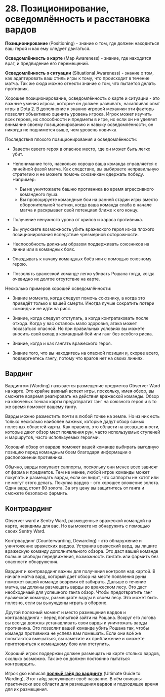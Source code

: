 # 28. Позиционирование, осведомлённость и расстановка вардов

**Позиционирование** (Positioning) - знание о том, где должен находиться ваш герой и как ему следует двигаться.

**Осведомлённость о карте** (Map Awareness) - знание, где находится враг, и предвидение его перемещений.

**Осведомлённость о ситуации** (Situational Awareness) - знание о том, как адаптировать ваш стиль игры к тому, что происходит в течение матча. Так же сюда можно отнести знание о том, что пытается делать противник.

Хорошее позиционирование, осведомлённость о карте и ситуации - это важные умения игрока, которые он должен развивать, накапливая опыт игры в Dota 2. В дополнение к знанию игровой механики эти факторы позволят объективно оценить уровень игрока. Игрок может изучить всех героев, их способности и предметы в игре, но если он не уделяет внимание своему позиционированию и навыку осведомлённости, он никогда не поднимется выше, чем уровень новичка.

Последствия плохого позиционирования и осведомлённости:

* Завести своего героя в опасное место, где он может быть легко убит.

* Непонимание того, насколько хорошо ваша команда справляется с линейной фазой матча. Как следствие, вы выбираете неправильную стратегию и не можете помочь союзникам одержать победу. Например:
    * Вы не уничтожаете башню противника во время агрессивного командного пуша.
    * Вы провоцируете командные бои на ранней стадии игры вместо оборонительной тактики, когда ваша команда слаба в начале матча и раскрывает свой потенциал ближе к его концу.

* Получение ненужного урона от крипов и хараса противника.

* Вы упускаете возможность убить вражеского героя из-за плохого позиционирования вследствие чрезмерной осторожности.

* Неспособность должным образом поддерживать союзников на линии или в командных боях.

* Опаздывать к началу командных боёв или с помощью союзному герою.

* Позволять вражеской команде легко убивать Рошана тогда, когда очевидно их долгое отсутствие на карте.

Несколько примеров хорошей осведомлённости:

* Знание момента, когда следует помочь союзнику, а когда это приведёт только к вашей смерти. Иногда лучше сократить потери  команды и не идти на риск.

* Знание, когда следует отступать, а когда контратаковать после отхода. Когда у вас осталось мало здоровья, атака может показаться опасной. Но при правильных условиях вы можете вносить свой вклад в командный бой или ганг без особого риска.

* Знание, когда и как гангать вражеского героя.

* Знание того, что вы находитесь на опасной позиции и, скорее всего, подвергнетесь гангу, потому что врагов нет на своих линиях.

## Вардинг

Вардингом (Warding) называется размещение предметов Observer Ward на карте. Это крайне важный аспект игры, поскольку, имея обзор, вы сможете вовремя реагировать на действия вражеской команды. Обзор на ключевых точках карты предотвратит ганг на союзного героя и в то же время поможет вашему гангу.

Варды можно разместить почти в любой точке на земле. Но из них есть только несколько наиболее важных, которые дадут обзор самых полезных областей карты. Как правило, это области на возвышенности, которые дают обзор мест появления рун, часто используемых ступеней и маршрутов, часто используемых героями.

Хороший обзор от вардов поможет вашей команде выбирать выгодную позицию перед командным боем благодаря информации о расположении противника.

Обычно, варды покупают саппорты, поскольку они менее всех зависят от фарма и предметов. Тем не менее, любой игрок команды может покупать и размещать варды, если он видит, что саппорты не хотят или не могут этого делать. Покупка вардов - это хорошее вложение золота. Один вард стоит 80 золота. За эту цену вы защититесь от ганга и сможете безопасно фармить.

## Контрвардинг

Observer ward и Sentry Ward, размещенные вражеской командой на карте, невидимы для вас. Но вы можете их обнаружить с помощью своих Sentry Ward.

Контрвардинг (Counterwarding, Dewarding) - это обнаружение и уничтожение вражеских вардов. Устранив вражеский вард, вы лишите вражескую команду дополнительного обзора. Это даст вашей команде больше свободы передвижения, возможность гангать или фармить без опасности обнаружения.

Вардинг и контрвардинг важны для получения контроля над картой. В начале матча вард, который дает обзор на месте появления руны поможет вашей команде вовремя её забирать. Дальше в течение матча, вы должны размещать варды во вражеском лесу. Это даст необходимый для успешного ганга обзор. Чтобы предотвратить ганг вражеской команды, размещайте варды в своем лесу. Это может быть полезно, если вы вынуждены играть в обороне.

Другой полезный момент и место размещения вардов и контравардинга - перед попыткой зайти на Рошана. Вокруг его логова вы всегда должны устанавливать свои варды и уничтожать варды противника. Это позволит вашей команде убить Рошана так, чтобы команда противника не успела вам помешать. Если они всё же попытаются вмешаться, вы заметите их приближение и сможете приготовиться к командному бою или отступить.

Хороший игрок поддержки должен размещать на карте столько вардов, сколько возможно. Так же он должен постоянно пытаться контрвардить.

Игрок gso написал [**полный гайд по вардингу**](http://www.team-dignitas.net/articles/blogs/dota/1092/dota-2-ultimate-guide-to-warding) (Ultimate Guide to Warding). Этот гайд заслуживает своё название. В нём описаны практически все области для размещения вардов и подходящее время для их размещения.
